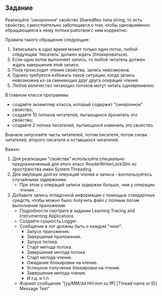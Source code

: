 ## Задание

Реализуйте 'синхронное' свойство SharedRes типа string, то есть свойство, самостоятельно заботящиеся о том, чтобы одновременно обращающиеся к нему потоки работали с ним корректно.

Правила такого обращения следующие:
1. Записывать в одно время может только один поток, любой следующий 'писатель' должен ждать (блокироваться).
2. Если один поток выполняет запись, то любой читатель должен ждать завершения этой записи.
3. Пока происходит чтение свойства, запись невозможна.
4. Однако требуется избежать такой ситуации, когда запись невозможна из-за сменяющих друг друга операций чтения.
5. Любое количество читающих потоков могут читать одновременно.

В главном классе программы:
- создайте экземпляр класса, который содержит "синхронное" свойство;
- создайте 10 потоков читателей, пытающихся прочитать это свойство;
- создайте 2 потока писателей, пытающихся изменить это свойство.

Вначале запускайте часть читателей, потом писателя, потом снова читателей, второго писателя и оставшихся читателей.

Важно:
1. Для реализации "свойства" используйте специально предназначенный для этого класс ReaderWriterLockSlim из пространства имен System.Threading.
2. Для эмуляции долгих операций чтения и записи - воспользуйтесь случайными задержками.
    - При этом у операций записи задержки больше, чем у операции чтения.
3. Добавьте запись отладочной информации с помощью стандартных средств, чтобы можно было получить файл с полным логом выполнения приложения.
    - Подробности смотрите в задании Learning Tracing and Instrumenting Applications
    - Создайте сущность Logger.
    - Сообщения в лог должны быть о каждом "чихе":
        - Запуск приложения.
        - Завершение приложения.
        - Запуск потока.
        - Старт метода потока.
        - Завершение метода потока.
        - Старт метода чтения.
        - Ожидание блокировки на чтение.
        - Успешное получение блокировки на чтение.
        - Завершение метода чтения.
        - И т.д. и т.п.
    - Формат сообщения "[yy/MM/dd HH:mm:ss.fff] [Thread name or ID] Message Text"
    